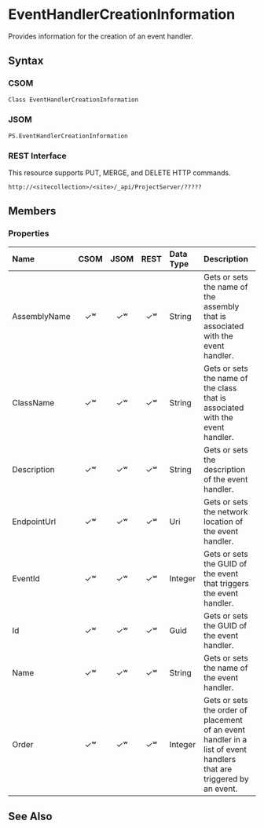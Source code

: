 [comment]: # (Name:EventHandlerCreationInformation)
[comment]: # (Type:Object)
[comment]: # (Status:Incomplete)
[comment]: # (GeneratedDate:2016-12-13 02:07:22Z)

# EventHandlerCreationInformation

Provides information for the creation of an event handler.



## Syntax

### CSOM

```C#
Class EventHandlerCreationInformation 
```
### JSOM

```
PS.EventHandlerCreationInformation
```
### REST Interface

This resource supports PUT, MERGE, and DELETE HTTP commands.

```
http://<sitecollection>/<site>/_api/ProjectServer/?????
```


## Members

### Properties

|**Name**|**CSOM**|**JSOM**|**REST**|**Data Type**|**Description**|
|:-----|:-----:|:-----:|:-----:|:-----|:-----|
|AssemblyName|&#x2713;&#x02B7;|&#x2713;&#x02B7;|&#x2713;&#x02B7;|String|Gets or sets the name of the assembly that is associated with the event handler.|
|ClassName|&#x2713;&#x02B7;|&#x2713;&#x02B7;|&#x2713;&#x02B7;|String|Gets or sets the name of the class that is associated with the event handler.|
|Description|&#x2713;&#x02B7;|&#x2713;&#x02B7;|&#x2713;&#x02B7;|String|Gets or sets the description of the event handler.|
|EndpointUrl|&#x2713;&#x02B7;|&#x2713;&#x02B7;|&#x2713;&#x02B7;|Uri|Gets or sets the network location of the event handler.|
|EventId|&#x2713;&#x02B7;|&#x2713;&#x02B7;|&#x2713;&#x02B7;|Integer|Gets or sets the GUID of the event that triggers the event handler.|
|Id|&#x2713;&#x02B7;|&#x2713;&#x02B7;|&#x2713;&#x02B7;|Guid|Gets or sets the GUID of the event handler.|
|Name|&#x2713;&#x02B7;|&#x2713;&#x02B7;|&#x2713;&#x02B7;|String|Gets or sets the name of the event handler.|
|Order|&#x2713;&#x02B7;|&#x2713;&#x02B7;|&#x2713;&#x02B7;|Integer|Gets or sets the order of placement of an event handler in a list of event handlers that are triggered by an event.|






## See Also
